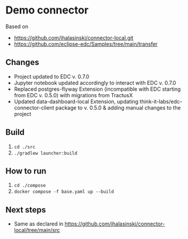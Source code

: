 # Demo connector

Based on
- https://github.com/jhalasinski/connector-local.git
- https://github.com/eclipse-edc/Samples/tree/main/transfer

## Changes
- Project updated to EDC v. 0.7.0
- Jupyter notebook updated accordingly to interact with EDC v. 0.7.0
- Replaced postgres-flyway Extension (incompatible with EDC starting from EDC v. 0.5.0) with migrations from TractusX
- Updated data-dashboard-local Extension, updating think-it-labs/edc-connector-client package to v. 0.5.0 & adding manual changes to the project

## Build
1. `cd ./src`
2. `./gradlew launcher:build`

## How to run
1. `cd ./compose`
2. `docker compose -f base.yaml up --build`

## Next steps
- Same as declared in https://github.com/jhalasinski/connector-local/tree/main/src
